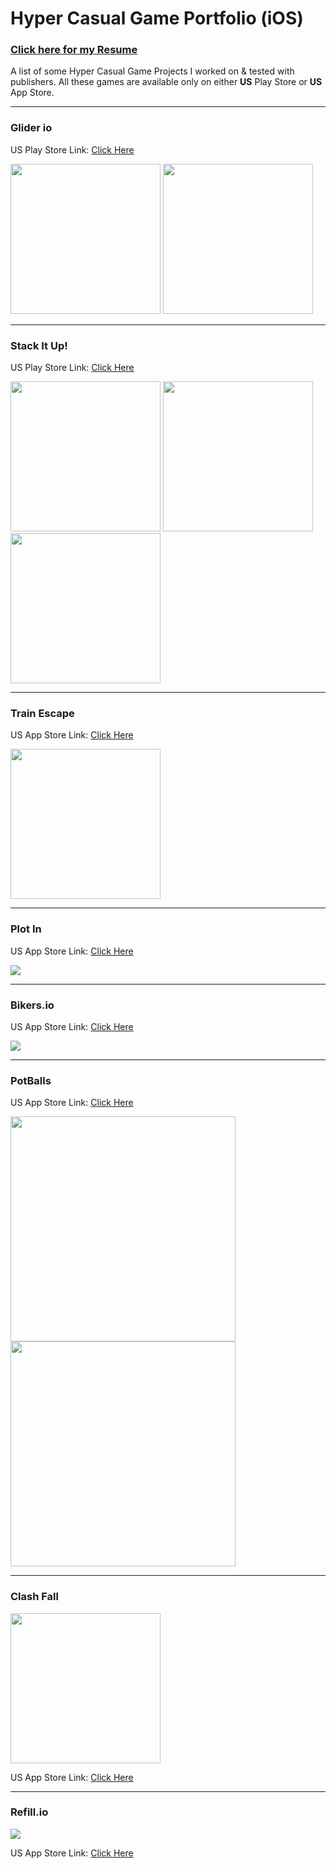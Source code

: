# Hyper Casual Game Portfolio (iOS)

### [Click here for my Resume](https://github.com/neelmewada/Hyper-Casual-Game-Portfolio/files/8844773/Neel.s.Resume.pdf)


A list of some Hyper Casual Game Projects I worked on & tested with publishers. All these games are available only on either **US** Play Store or **US** App Store.

------

### Glider io

US Play Store Link: [Click Here](https://play.google.com/store/apps/details?id=io.harshsasotri.gliderio)

<div>
<img style="display:inline-block" src="https://user-images.githubusercontent.com/38217867/150983443-bdbff412-dc90-44ab-af49-5e31f0fe08e3.png" width="240" />
<img style="display:inline-block" src="https://user-images.githubusercontent.com/38217867/150983453-bf6ea5b4-f122-4567-a348-627910e715d7.png" width="240" />
</div>

------

### Stack It Up!

US Play Store Link: [Click Here](https://play.google.com/store/apps/details?id=io.casualkings.stackitup)

<div>
<img style="display:inline-block" src="https://user-images.githubusercontent.com/38217867/147400392-c6eb2ad5-89ff-448f-9b85-9ee894e87730.png" width="240" />
<img style="display:inline-block" src="https://user-images.githubusercontent.com/38217867/147400463-905c46db-3c6e-4178-ac0e-eba60455a09e.png" width="240" />
<img style="display:inline-block" src="https://user-images.githubusercontent.com/38217867/147400476-b4d2c87d-7b94-4232-aa14-ae3fe30b419c.png" width="240" />
</div>

------

### Train Escape

US App Store Link: [Click Here](https://apps.apple.com/us/app/train-escape/id1507716012#?platform=iphone)

<img src="https://user-images.githubusercontent.com/38217867/134505585-9b578c0a-6193-4720-8292-897e37e748fc.png" width="240" />

------

### Plot In

US App Store Link: [Click Here](https://apps.apple.com/us/app/plot-in/id1453794276)

![](https://i.ibb.co/6JWxNxy/plot-in.png)

------

### Bikers.io

US App Store Link: [Click Here](https://apps.apple.com/us/app/bikers-io/id1501821613)

![](https://i.ibb.co/tHtwtjV/biker-io.png)

------

### PotBalls

US App Store Link: [Click Here](https://apps.apple.com/us/app/potballs/id1456452818)

<div>
<img style="display:inline-block" src="https://user-images.githubusercontent.com/38217867/147400630-be451e33-f327-47cf-90bb-55ff55a3f970.png" width="360" />
<img style="display:inline-block" src="https://i.ibb.co/MC6J7W2/potballs.png" width="360" />
</div>

------

### Clash Fall

<img src="https://user-images.githubusercontent.com/38217867/134506974-cffddd03-fa9d-463f-8501-95d458d1a5c4.png" width="240" />

US App Store Link: [Click Here](https://apps.apple.com/us/app/clash-fall/id1560396095)

------

### Refill.io

![](https://i.ibb.co/YtmrfFp/refill-io.png)

US App Store Link: [Click Here](https://apps.apple.com/us/app/refill-io/id1447779661)

<br>

